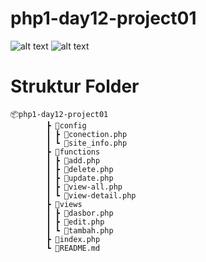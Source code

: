 # php1-day12-project01
![alt text](  https://img.shields.io/badge/PHP-777BB4?style=for-the-badge&logo=php&logoColor=white ) ![alt text](https://img.shields.io/badge/Bootstrap-563D7C?style=for-the-badge&logo=bootstrap&logoColor=white)

# Struktur Folder
    📦php1-day12-project01
            ┣ 📂config
            ┃ ┣ 📜conection.php
            ┃ ┗ 📜site_info.php
            ┣ 📂functions
            ┃ ┣ 📜add.php
            ┃ ┣ 📜delete.php
            ┃ ┣ 📜update.php
            ┃ ┣ 📜view-all.php
            ┃ ┗ 📜view-detail.php
            ┣ 📂views
            ┃ ┣ 📜dasbor.php
            ┃ ┣ 📜edit.php
            ┃ ┗ 📜tambah.php
            ┣ 📜index.php
            ┗ 📜README.md